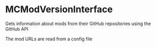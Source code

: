 # MCModVersionInterface

Gets information about mods from their GitHub repositories using the GitHub API

The mod URLs are read from a config file